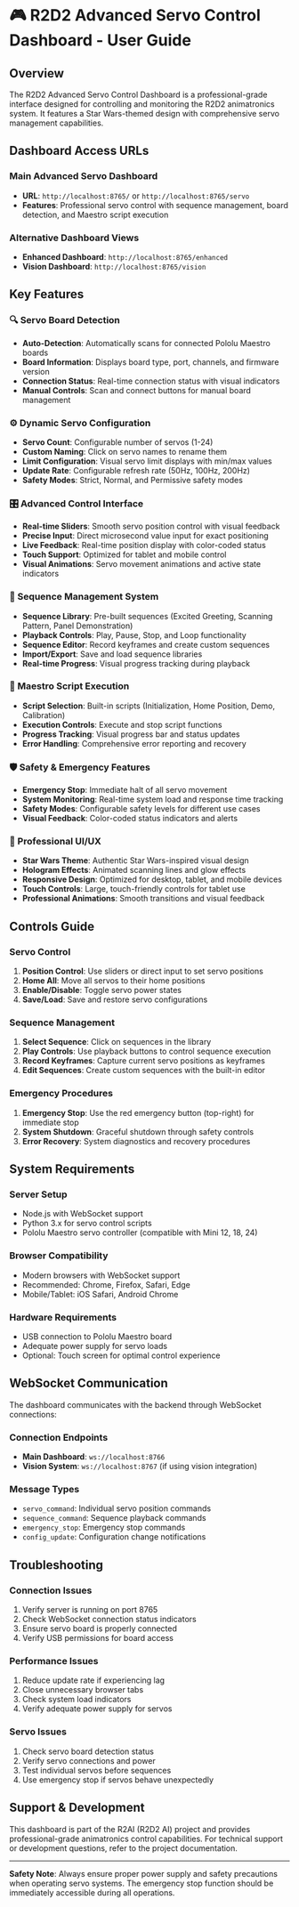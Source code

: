# 🎮 R2D2 Advanced Servo Control Dashboard - User Guide

## Overview
The R2D2 Advanced Servo Control Dashboard is a professional-grade interface designed for controlling and monitoring the R2D2 animatronics system. It features a Star Wars-themed design with comprehensive servo management capabilities.

## Dashboard Access URLs

### Main Advanced Servo Dashboard
- **URL**: `http://localhost:8765/` or `http://localhost:8765/servo`
- **Features**: Professional servo control with sequence management, board detection, and Maestro script execution

### Alternative Dashboard Views
- **Enhanced Dashboard**: `http://localhost:8765/enhanced`
- **Vision Dashboard**: `http://localhost:8765/vision`

## Key Features

### 🔍 Servo Board Detection
- **Auto-Detection**: Automatically scans for connected Pololu Maestro boards
- **Board Information**: Displays board type, port, channels, and firmware version
- **Connection Status**: Real-time connection status with visual indicators
- **Manual Controls**: Scan and connect buttons for manual board management

### ⚙️ Dynamic Servo Configuration
- **Servo Count**: Configurable number of servos (1-24)
- **Custom Naming**: Click on servo names to rename them
- **Limit Configuration**: Visual servo limit displays with min/max values
- **Update Rate**: Configurable refresh rate (50Hz, 100Hz, 200Hz)
- **Safety Modes**: Strict, Normal, and Permissive safety modes

### 🎛️ Advanced Control Interface
- **Real-time Sliders**: Smooth servo position control with visual feedback
- **Precise Input**: Direct microsecond value input for exact positioning
- **Live Feedback**: Real-time position display with color-coded status
- **Touch Support**: Optimized for tablet and mobile control
- **Visual Animations**: Servo movement animations and active state indicators

### 🎪 Sequence Management System
- **Sequence Library**: Pre-built sequences (Excited Greeting, Scanning Pattern, Panel Demonstration)
- **Playback Controls**: Play, Pause, Stop, and Loop functionality
- **Sequence Editor**: Record keyframes and create custom sequences
- **Import/Export**: Save and load sequence libraries
- **Real-time Progress**: Visual progress tracking during playback

### 📜 Maestro Script Execution
- **Script Selection**: Built-in scripts (Initialization, Home Position, Demo, Calibration)
- **Execution Controls**: Execute and stop script functions
- **Progress Tracking**: Visual progress bar and status updates
- **Error Handling**: Comprehensive error reporting and recovery

### 🛡️ Safety & Emergency Features
- **Emergency Stop**: Immediate halt of all servo movement
- **System Monitoring**: Real-time system load and response time tracking
- **Safety Modes**: Configurable safety levels for different use cases
- **Visual Feedback**: Color-coded status indicators and alerts

### 🎨 Professional UI/UX
- **Star Wars Theme**: Authentic Star Wars-inspired visual design
- **Hologram Effects**: Animated scanning lines and glow effects
- **Responsive Design**: Optimized for desktop, tablet, and mobile devices
- **Touch Controls**: Large, touch-friendly controls for tablet use
- **Professional Animations**: Smooth transitions and visual feedback

## Controls Guide

### Servo Control
1. **Position Control**: Use sliders or direct input to set servo positions
2. **Home All**: Move all servos to their home positions
3. **Enable/Disable**: Toggle servo power states
4. **Save/Load**: Save and restore servo configurations

### Sequence Management
1. **Select Sequence**: Click on sequences in the library
2. **Play Controls**: Use playback buttons to control sequence execution
3. **Record Keyframes**: Capture current servo positions as keyframes
4. **Edit Sequences**: Create custom sequences with the built-in editor

### Emergency Procedures
1. **Emergency Stop**: Use the red emergency button (top-right) for immediate stop
2. **System Shutdown**: Graceful shutdown through safety controls
3. **Error Recovery**: System diagnostics and recovery procedures

## System Requirements

### Server Setup
- Node.js with WebSocket support
- Python 3.x for servo control scripts
- Pololu Maestro servo controller (compatible with Mini 12, 18, 24)

### Browser Compatibility
- Modern browsers with WebSocket support
- Recommended: Chrome, Firefox, Safari, Edge
- Mobile/Tablet: iOS Safari, Android Chrome

### Hardware Requirements
- USB connection to Pololu Maestro board
- Adequate power supply for servo loads
- Optional: Touch screen for optimal control experience

## WebSocket Communication

The dashboard communicates with the backend through WebSocket connections:

### Connection Endpoints
- **Main Dashboard**: `ws://localhost:8766`
- **Vision System**: `ws://localhost:8767` (if using vision integration)

### Message Types
- `servo_command`: Individual servo position commands
- `sequence_command`: Sequence playback commands
- `emergency_stop`: Emergency stop commands
- `config_update`: Configuration change notifications

## Troubleshooting

### Connection Issues
1. Verify server is running on port 8765
2. Check WebSocket connection status indicators
3. Ensure servo board is properly connected
4. Verify USB permissions for board access

### Performance Issues
1. Reduce update rate if experiencing lag
2. Close unnecessary browser tabs
3. Check system load indicators
4. Verify adequate power supply for servos

### Servo Issues
1. Check servo board detection status
2. Verify servo connections and power
3. Test individual servos before sequences
4. Use emergency stop if servos behave unexpectedly

## Support & Development

This dashboard is part of the R2AI (R2D2 AI) project and provides professional-grade animatronics control capabilities. For technical support or development questions, refer to the project documentation.

---

**Safety Note**: Always ensure proper power supply and safety precautions when operating servo systems. The emergency stop function should be immediately accessible during all operations.